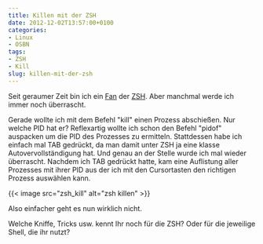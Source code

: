 ```yaml
---
title: Killen mit der ZSH
date: 2012-12-02T13:57:00+0100
categories:
- Linux
- OSBN
tags:
- ZSH
- Kill
slug: killen-mit-der-zsh
---
```

Seit geraumer Zeit bin ich ein [Fan](/die-koenigin-der-shells/ "ZSH Königin der Shells") der [ZSH](http://de.wikipedia.org/wiki/Zsh "Wikipedia ZSH"). Aber manchmal werde ich immer noch überrascht.

Gerade wollte ich mit dem Befehl "kill" einen Prozess abschießen. Nur welche PID hat er? Reflexartig wollte ich schon den Befehl "pidof" auspacken um die PID des Prozesses zu ermitteln. Stattdessen habe ich einfach mal TAB gedrückt, da man damit unter ZSH ja eine klasse Autovervollständigung hat. Und genau an der Stelle wurde ich mal wieder überrascht. Nachdem ich TAB gedrückt hatte, kam eine Auflistung aller Prozesses mit ihrer PID aus der ich mit den Cursortasten den richtigen Prozess auswählen kann.

{{< image src="zsh_kill" alt="zsh killen" >}}

Also einfacher geht es nun wirklich nicht.

Welche Kniffe, Tricks usw. kennt Ihr noch für die ZSH? Oder für die jeweilige Shell, die ihr nutzt?
